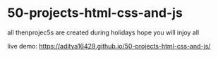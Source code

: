 # 50-projects-html-css-and-js
all thenprojec5s are created during holidays hope you will injoy all


live demo:
https://aditya16429.github.io/50-projects-html-css-and-js/
